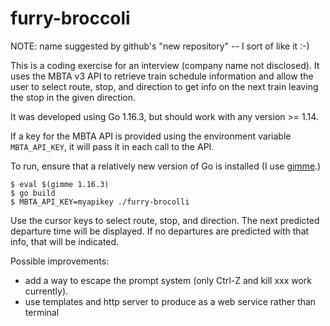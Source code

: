 # furry-broccoli

NOTE: name suggested by github's "new repository" -- I sort of like it :-)

This is a coding exercise for an interview (company name not disclosed).  It
uses the MBTA v3 API to retrieve train schedule information and allow the user
to select route, stop, and direction to get info on the next train leaving the
stop in the given direction.

It was developed using Go 1.16.3, but should work with any version >= 1.14.

If a key for the MBTA API is provided using the environment variable
`MBTA_API_KEY`, it will pass it in each call to the API.

To run, ensure that a relatively new version of Go is installed (I use
[gimme](https://github.com/travis-ci/gimme).)

```
$ eval $(gimme 1.16.3)
$ go build
$ MBTA_API_KEY=myapikey ./furry-brocolli
```

Use the cursor keys to select route, stop, and direction.  The next predicted
departure time will be displayed.  If no departures are predicted with that
info, that will be indicated.

Possible improvements:
- add a way to escape the prompt system (only Ctrl-Z and kill xxx work
  currently).
- use templates and http server to produce as a web service rather than
  terminal
